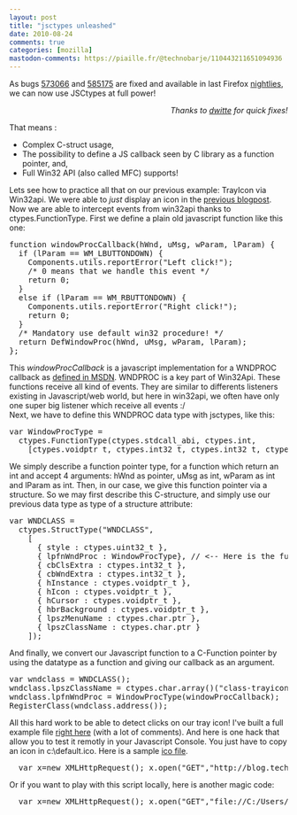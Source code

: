 ```yaml
---
layout: post
title: "jsctypes unleashed"
date: 2010-08-24
comments: true
categories: [mozilla]
mastodon-comments: https://piaille.fr/@technobarje/110443211651094936
---
```

As bugs <a href="https://bugzilla.mozilla.org/show_bug.cgi?id=573066" hreflang="en">573066</a> and <a href="https://bugzilla.mozilla.org/show_bug.cgi?id=585175" hreflang="en">585175</a>
are fixed and available in last Firefox <a href="http://nightly.mozilla.org/" hreflang="en">nightlies</a>, we can now use JSCtypes at full power!<br />
<p style="text-align: right"><em>Thanks to <a href="http://blog.mozilla.com/dwitte/" hreflang="en">dwitte</a> for quick
fixes!</em></p>
That means :
<ul>
<li>Complex C-struct usage,</li>
<li>The possibility to define a JS callback seen by C library as a function
pointer, and,</li>
<li>Full Win32 API (also called MFC) supports!</li>
</ul>
Lets see how to practice all that on our previous example: TrayIcon via
Win32api. We were able to <em>just</em> display an icon in the <a href="/post/2010/08/06/JSctypes-reboot">previous blogpost</a>. Now we are able to
intercept events from win32api thanks to ctypes.FunctionType. First we define a
plain old javascript function like this one:
<pre>
function windowProcCallback(hWnd, uMsg, wParam, lParam) {
  if (lParam == WM_LBUTTONDOWN) {
    Components.utils.reportError(&quot;Left click!&quot;);
    /* 0 means that we handle this event */
    return 0; 
  }
  else if (lParam == WM_RBUTTONDOWN) {
    Components.utils.reportError(&quot;Right click!&quot;);
    return 0;
  }
  /* Mandatory use default win32 procedure! */
  return DefWindowProc(hWnd, uMsg, wParam, lParam);
};
</pre>
This <em>windowProcCallback</em> is a javascript implementation for a WNDPROC
callback as <a href="http://msdn.microsoft.com/en-us/library/ms633573%28VS.85%29.aspx" hreflang="en">defined in MSDN</a>. WNDPROC is a key part of Win32Api. These functions
receive all kind of events. They are similar to differents listeners existing
in Javascript/web world, but here in win32api, we often have only one super big
listener which receive all events :/<br />
Next, we have to define this WNDPROC data type with jsctypes, like this:
<pre>
var WindowProcType =
  ctypes.FunctionType(ctypes.stdcall_abi, ctypes.int,
    [ctypes.voidptr_t, ctypes.int32_t, ctypes.int32_t, ctypes.int32_t]).ptr;
</pre>
We simply describe a function pointer type, for a function which return an int
and accept 4 arguments: hWnd as pointer, uMsg as int, wParam as int and lParam
as int. Then, in our case, we give this function pointer via a structure. So we
may first describe this C-structure, and simply use our previous data type as
type of a structure attribute:
<pre>
var WNDCLASS =
  ctypes.StructType(&quot;WNDCLASS&quot;,
    [
      { style : ctypes.uint32_t },
      { lpfnWndProc : WindowProcType}, // &lt;-- Here is the function pointer attribute
      { cbClsExtra : ctypes.int32_t },
      { cbWndExtra : ctypes.int32_t },
      { hInstance : ctypes.voidptr_t },
      { hIcon : ctypes.voidptr_t },
      { hCursor : ctypes.voidptr_t },
      { hbrBackground : ctypes.voidptr_t },
      { lpszMenuName : ctypes.char.ptr },
      { lpszClassName : ctypes.char.ptr }
    ]);
</pre>
And finally, we convert our Javascript function to a C-Function pointer by
using the datatype as a function and giving our callback as an argument.
<pre>
var wndclass = WNDCLASS();
wndclass.lpszClassName = ctypes.char.array()(&quot;class-trayicon&quot;);
wndclass.lpfnWndProc = WindowProcType(windowProcCallback);   // &lt;---- here it is!
RegisterClass(wndclass.address());
</pre>
All this hard work to be able to detect clicks on our tray icon! I've built a
full example file <a href="/public/demo/jsctypes/example-jsctypes-full-power.txt">right here</a> (with a
lot of comments). And here is one hack that allow you to test it remotly in
your Javascript Console. You just have to copy an icon in c:\default.ico. Here
is a sample <a href="/public/demo/jsctypes/default.ico">ico file</a>.
<pre>
  var x=new XMLHttpRequest(); x.open(&quot;GET&quot;,&quot;http://blog.techno-barje.fr/public/demo/jsctypes/example-jsctypes-full-power.txt&quot;,false); x.send(null); window.parent.eval(x.responseText);
</pre>
Or if you want to play with this script locally, here is another magic code:
<pre>
  var x=new XMLHttpRequest(); x.open(&quot;GET&quot;,&quot;file://C:/Users/YourUsername/Downloads/example-jsctypes-full-power.txt&quot;,false); x.send(null); window.parent.eval(x.responseText);
</pre>
